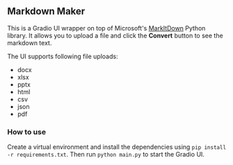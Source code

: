 ## Markdown Maker

This is a Gradio UI wrapper on top of Microsoft's [MarkItDown](https://github.com/microsoft/markitdown) Python library. It allows you to upload a file and click the **Convert** button to see the markdown text.

The UI supports following file uploads:

- docx
- xlsx
- pptx
- html
- csv
- json
- pdf

### How to use

Create a virtual environment and install the dependencies using `pip install -r requirements.txt`. Then run `python main.py` to start the Gradio UI.